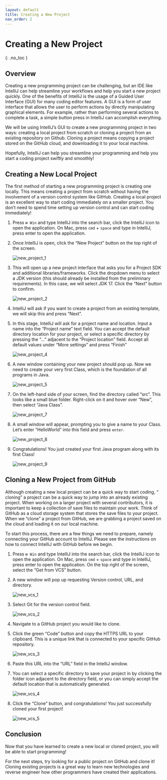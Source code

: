 ```yaml
---
layout: default
title: Creating a New Project
nav_order: 2
---
```


# Creating a New Project
{: .no_toc }

## Overview

Creating a new programming project can be challenging, but an IDE like IntelliJ can help streamline your workflows and help you start a new project quickly. One of the benefits of IntelliJ is the usage of a Guided User Interface (GUI) for many coding editor features. A GUI is a form of user interface that allows the user to perform actions by directly manipulating graphical elements. For example, rather than performing several actions to complete a task, a simple button press in IntelliJ can accomplish everything. 

We will be using IntelliJ’s GUI to create a new programming project in two ways: creating a local project from scratch or cloning a project from an existing repository on Github. Cloning a project means copying a project stored on the GitHub cloud, and downloading it to your local machine.

Hopefully, IntelliJ can help you streamline your programming and help you start a coding project swiftly and smoothly!

## Creating a New Local Project

The first method of starting a new programming project is creating one locally. This means creating a project from scratch without having the involvement of a version control system like GitHub. Creating a local project is an excellent way to start coding immediately on a smaller project. You don’t need to spend time setting up version control and can start coding immediately!

1. Press <code>⊞ Win</code> and type IntelliJ into the search bar, click the IntelliJ icon to open the application. On Mac, press <code>cmd</code> + <code>space</code> and type in IntelliJ, press enter to open the application.
   
2. Once IntelliJ is open, click the “New Project” button on the top right of the screen.
   
   ![new_project_1](../assets/images/new_project_img/new_project_1.png)
   
3. This will open up a new project interface that asks you for a Project SDK and additional libraries/frameworks. Click the dropdown menu to select a JDK version (this should already be installed from the preliminary requirements). In this case, we will select JDK 17. Click the “Next” button to confirm.
   
   ![new_project_2](../assets/images/new_project_img/new_project_2.png)
   
4. IntelliJ will ask if you want to create a project from an existing template, we will skip this and press “Next”.
   
5. In this stage, IntelliJ will ask for a project name and location. Input a name into the “Project name” text field. You can accept the default directory location for your project, or select a specific directory by pressing the “...” adjacent to the “Project location” field. Accept all default values under “More settings” and press “Finish”
   
   ![new_project_4](../assets/images/new_project_img/new_project_4.png)
   
6. A new window containing your new project should pop up. Now we need to create your very first Class, which is the foundation of all programs in Java.
   
   ![new_project_5](../assets/images/new_project_img/new_project_5.png)
   
7. On the left-hand side of your screen, find the directory called “src”. This looks like a small blue folder. Right-click on it and hover over “New”, then select “Java Class”.
   
   ![new_project_7](../assets/images/new_project_img/new_project_7.png)
   
8. A small window will appear, prompting you to give a name to your Class. Let’s enter “HelloWorld” into this field and press <code>enter</code>.
   
   ![new_project_8](../assets/images/new_project_img/new_project_8.png)
   
9. Congratulations! You just created your first Java program along with its first Class!
   
   ![new_project_9](../assets/images/new_project_img/new_project_9.png)

## Cloning a New Project from GitHub

Although creating a new local project can be a quick way to start coding, “ cloning” a project can be a quick way to jump into an already existing project. When working on a larger project with several contributors, it is important to keep a collection of save files to maintain your work. Think of GitHub as a cloud storage system that stores the save files to your project. When we “clone” a project from GitHub, we are grabbing a project saved on the cloud and loading it on our local machine. 

To start this process, there are a few things we need to prepare, namely connecting your GitHub account to IntelliJ. Please see the instructions on how to connect IntelliJ with GitHub before we begin.

1. Press <code>⊞ Win</code> and type IntelliJ into the search bar, click the IntelliJ icon to open the application. On Mac, press <code>cmd</code> + <code>space</code> and type in IntelliJ, press enter to open the application. On the top right of the screen, select the “Get from VCS” button.
   
2. A new window will pop up requesting Version control, URL, and directory.
   
   ![new_vcs_1](../assets/images/new_project_img/new_vcs_1.png)
   
3. Select Git for the version control field.
   
   ![new_vcs_2](../assets/images/new_project_img/new_vcs_2.png)
   
4. Navigate to a GitHub project you would like to clone.
   
5. Click the green “Code” button and copy the HTTPS URL to your clipboard. This is a unique link that is connected to your specific GitHub repository.
    
   ![new_vcs_3](../assets/images/new_project_img/new_vcs_3.png)
   
6. Paste this URL into the “URL” field in the IntelliJ window.
   
7. You can select a specific directory to save your project in by clicking the folder icon adjacent to the directory field, or you can simply accept the default location that is automatically generated.
   
   ![new_vcs_4](../assets/images/new_project_img/new_vcs_4.png)
   
8. Click the “Clone” button, and congratulations! You just successfully cloned your first project!
   
   ![new_vcs_5](../assets/images/new_project_img/new_vcs_5.png)


## Conclusion

Now that you have learned to create a new local or cloned project, you will be able to start programming! 

For the next steps, try looking for a public project on GitHub and clone it! Cloning existing projects is a great way to learn new technologies and reverse engineer how other programmers have created their applications. 

<!-- Just the Docs has some specific configuration parameters that can be defined in your Jekyll site's \_config.yml file.
{: .fs-6 .fw-300 }

## Table of contents
{: .no_toc .text-delta }

1. TOC
{:toc}

---

View this site's [\_config.yml](https://github.com/just-the-docs/just-the-docs/tree/main/_config.yml) file as an example.

## Site logo

```yaml
# Set a path/url to a logo that will be displayed instead of the title
logo: "/assets/images/just-the-docs.png"
```

## Search

```yaml
# Enable or disable the site search
# Supports true (default) or false
search_enabled: true

search:
  # Split pages into sections that can be searched individually
  # Supports 1 - 6, default: 2
  heading_level: 2
  # Maximum amount of previews per search result
  # Default: 3
  previews: 3
  # Maximum amount of words to display before a matched word in the preview
  # Default: 5
  preview_words_before: 5
  # Maximum amount of words to display after a matched word in the preview
  # Default: 10
  preview_words_after: 10
  # Set the search token separator
  # Default: /[\s\-/]+/
  # Example: enable support for hyphenated search words
  tokenizer_separator: /[\s/]+/
  # Display the relative url in search results
  # Supports true (default) or false
  rel_url: true
  # Enable or disable the search button that appears in the bottom right corner of every page
  # Supports true or false (default)
  button: false
```

## Aux links

```yaml
# Aux links for the upper right navigation
aux_links:
  "Just the Docs on GitHub":
    - "//github.com/just-the-docs/just-the-docs"

# Makes Aux links open in a new tab. Default is false
aux_links_new_tab: false
```

## Heading anchor links

```yaml
# Heading anchor links appear on hover over h1-h6 tags in page content
# allowing users to deep link to a particular heading on a page.
#
# Supports true (default) or false
heading_anchors: true
```

## Footer content

```yaml
# Footer content
# appears at the bottom of every page's main content
# Note: The footer_content option is deprecated and will be removed in a future major release. Please use `_includes/footer_custom.html` for more robust
markup / liquid-based content.
footer_content: "Copyright &copy; 2017-2020 Patrick Marsceill. Distributed by an <a href=\"https://github.com/just-the-docs/just-the-docs/tree/main/LICENSE.txt\">MIT license.</a>"

# Footer last edited timestamp
last_edit_timestamp: true # show or hide edit time - page must have `last_modified_date` defined in the frontmatter
last_edit_time_format: "%b %e %Y at %I:%M %p" # uses ruby's time format: https://ruby-doc.org/stdlib-2.7.0/libdoc/time/rdoc/Time.html

# Footer "Edit this page on GitHub" link text
gh_edit_link: true # show or hide edit this page link
gh_edit_link_text: "Edit this page on GitHub."
gh_edit_repository: "https://github.com/just-the-docs/just-the-docs" # the github URL for your repo
gh_edit_branch: "main" # the branch that your docs is served from
# gh_edit_source: docs # the source that your files originate from
gh_edit_view_mode: "tree" # "tree" or "edit" if you want the user to jump into the editor immediately
```

_note: `footer_content` is deprecated, but still supported. For a better experience we have moved this into an include called `_includes/footer_custom.html` which will allow for robust markup / liquid-based content._

- the "page last modified" data will only display if a page has a key called `last_modified_date`, formatted in some readable date format
- `last_edit_time_format` uses Ruby's DateTime formatter; see examples and more information [at this link.](https://apidock.com/ruby/DateTime/strftime)
- `gh_edit_repository` is the URL of the project's GitHub repository
- `gh_edit_branch` is the branch that the docs site is served from; defaults to `main`
- `gh_edit_source` is the source directory that your project files are stored in (should be the same as [site.source](https://jekyllrb.com/docs/configuration/options/))
- `gh_edit_view_mode` is `"tree"` by default, which brings the user to the github page; switch to `"edit"` to bring the user directly into editing mode

## Color scheme

```yaml
# Color scheme supports "light" (default) and "dark"
color_scheme: dark
```

<button class="btn js-toggle-dark-mode">Preview dark color scheme</button>

<script>
const toggleDarkMode = document.querySelector('.js-toggle-dark-mode');

jtd.addEvent(toggleDarkMode, 'click', function(){
  if (jtd.getTheme() === 'dark') {
    jtd.setTheme('light');
    toggleDarkMode.textContent = 'Preview dark color scheme';
  } else {
    jtd.setTheme('dark');
    toggleDarkMode.textContent = 'Return to the light side';
  }
});
</script>

See [Customization]({{ site.baseurl }}{% link docs/customization.md %}) for more information.

## Google Analytics

```yaml
# Google Analytics Tracking (optional)
# e.g, UA-1234567-89
ga_tracking: UA-5555555-55
ga_tracking_anonymize_ip: true # Use GDPR compliant Google Analytics settings (true by default)
```

## Document collections

By default, the navigation and search include normal [pages](https://jekyllrb.com/docs/pages/).
Instead, you can also use [Jekyll collections](https://jekyllrb.com/docs/collections/) which group documents semantically together.

For example, put all your documentation files in the `_docs` folder and create the `docs` collection:

```yaml
# Define Jekyll collections
collections:
  # Define a collection named "docs", its documents reside in the "_docs" directory
  docs:
    permalink: "/:collection/:path/"
    output: true

just_the_docs:
  # Define which collections are used in just-the-docs
  collections:
    # Reference the "docs" collection
    docs:
      # Give the collection a name
      name: Documentation
      # Exclude the collection from the navigation
      # Supports true or false (default)
      nav_exclude: false
      # Exclude the collection from the search
      # Supports true or false (default)
      search_exclude: false
```

You can reference multiple collections.
This creates categories in the navigation with the configured names.

```yaml
collections:
  docs:
    permalink: "/:collection/:path/"
    output: true
  tutorials:
    permalink: "/:collection/:path/"
    output: true

just_the_docs:
  collections:
    docs:
      name: Documentation
    tutorials:
      name: Tutorials
``` -->
